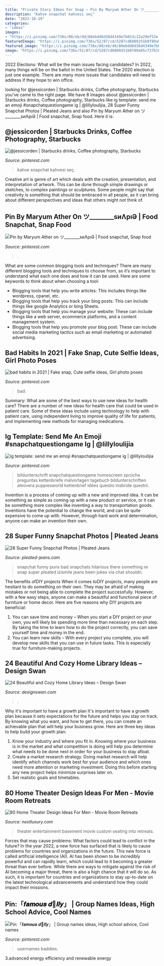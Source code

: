 ```yaml
---
title: "Private Story Ideas For Snap ~ Pin By Maryum Ather On ツ________sиʌрıə"
description: "Kahve snapchat kahvesi seç"
date: "2022-10-19"
categories:
- "ideas"
images:
- "https://i.pinimg.com/736x/80/eb/dd/80ebdd6d38d4349e7b653c12a29ef52e.jpg"
featuredImage: "https://i.pinimg.com/736x/52/87/cd/5287cd6809251b9f89a95c737b1606bd.jpg"
featured_image: "https://i.pinimg.com/736x/80/eb/dd/80ebdd6d38d4349e7b653c12a29ef52e.jpg"
image: "https://i.pinimg.com/736x/52/87/cd/5287cd6809251b9f89a95c737b1606bd.jpg"
---
```



2022 Elections: What will be the main issues facing candidates?
In 2022, many things will be on the ballot in the United States. The 2020 election is just one example. There are many more issues that candidates will need to address if they hope to win office.

	

		
looking for @jessicorden | Starbucks drinks, Coffee photography, Starbucks you've came to the right page. We have 8 Images about @jessicorden | Starbucks drinks, Coffee photography, Starbucks like ig template: send me an emoji #snapchatquestiongame ig | @lillyloulijia, 28 Super Funny Snapchat Photos | Pleated Jeans and also Pin by Maryum Ather on ツ________sиɅрıƏ | Food snapchat, Snap food. Here it is:
		
    
## @jessicorden | Starbucks Drinks, Coffee Photography, Starbucks

<img loading=lazy src="https://i.pinimg.com/736x/0d/72/5e/0d725e53d07d46989398cfd623ae52cc.jpg" onerror="this.onerror=null;this.src='https://tse2.mm.bing.net/th?id=OIP.PxVmyQCBDpKgNoWCSD_QtAHaNK&amp;pid=15.1';" alt="@jessicorden | Starbucks drinks, Coffee photography, Starbucks">

_Source: pinterest.com_

>kahve snapchat kahvesi seç. 

	

Creative art is genre of art which deals with the creation, presentation, and interpretation of artwork. This can be done through simple drawings or sketches, to complex paintings or sculptures. Some people might say that creativity is something that should be embraced in all people, as it can bring about different perspectives and ideas that others might not think of.

    
## Pin By Maryum Ather On ツ________sиɅрıƏ | Food Snapchat, Snap Food

<img loading=lazy src="https://i.pinimg.com/736x/80/eb/dd/80ebdd6d38d4349e7b653c12a29ef52e.jpg" onerror="this.onerror=null;this.src='https://tse3.mm.bing.net/th?id=OIP.kdqrFu-ecVnlYMvzEMs_dAHaNJ&amp;pid=15.1';" alt="Pin by Maryum Ather on ツ________sиɅрıƏ | Food snapchat, Snap food">

_Source: pinterest.com_

>. 

	

What are some common blogging tools and techniques?
There are many different blogging tools and techniques to choose from, so it’s important to understand what each one does and how it can be used. Here are some keywords to think about when choosing a tool:
- Blogging tools that help you write articles: This includes things like wordpress, cpanel, etc.
- Blogging tools that help you track your blog posts: This can include things like google Analytics or bing Sheets.
- Blogging tools that help you manage your website: These can include things like a web server, ecommerce platforms, and a content management system. 
- Blogging tools that help you promote your blog post: These can include social media marketing tactics such as email marketing or automated advertising.

    
## Bad Habits In 2021 | Fake Snap, Cute Selfie Ideas, Girl Photo Poses

<img loading=lazy src="https://i.pinimg.com/736x/a0/00/62/a000626f9fdd575077330c8a8e4ddd16.jpg" onerror="this.onerror=null;this.src='https://tse4.mm.bing.net/th?id=OIP.OK4X_hIWc_4VIt_brD3x5wHaNK&amp;pid=15.1';" alt="bad habits in 2021 | Fake snap, Cute selfie ideas, Girl photo poses">

_Source: pinterest.com_

>bad. 

	

Summary: What are some of the best ways to use new ideas for health care?
There are a number of new ideas for health care that could be used in patient care. Some of these ideas include using technology to help with patient care, using independent living to improve quality of life for patients, and implementing new methods for managing medications.

    
## Ig Template: Send Me An Emoji #snapchatquestiongame Ig | @lillyloulijia

<img loading=lazy src="https://i.pinimg.com/736x/01/3c/e3/013ce371a13a9a7bd4e91542103d2a19.jpg" onerror="this.onerror=null;this.src='https://tse4.mm.bing.net/th?id=OIP.nt6R0GpXutBoY7D2JFb7KgHaNK&amp;pid=15.1';" alt="ig template: send me an emoji #snapchatquestiongame ig | @lillyloulijia">

_Source: pinterest.com_

>bildunterschrift snapchatquestiongame homescreen sprüche preguntas kettenbriefe malvorlagen tagebuch bildunterschriften aleovera puppiesworld kettenbrief idées questio insbride questni. 

	

Invention is a process of coming up with a new and improved idea. It can be something as simple as coming up with a new product or service, or it can be something more complex like inventing a way to transportation goods. Inventions have the potential to change the world, and can be quite expensive to come up with. However, through hard work and determination, anyone can make an invention their own.

    
## 28 Super Funny Snapchat Photos | Pleated Jeans

<img loading=lazy src="http://www.pleated-jeans.com/wp-content/uploads/2014/01/Funny-Snapchats-21.jpg" onerror="this.onerror=null;this.src='https://tse1.mm.bing.net/th?id=OIP.t7p034p8juG9AAUse6ekRAHaLH&amp;pid=15.1';" alt="28 Super Funny Snapchat Photos | Pleated Jeans">

_Source: pleated-jeans.com_

>snapchat funny puns bad snapchats hilarious there something re snap super pleated izismile jeans been jokes via chat shouldn. 

	

The benefits ofDIY projects
When it comes toDIY projects, many people are hesitant to do something on their own. They may be afraid of making mistakes or not being able to complete the project successfully. However, with a few easy steps, anyone can make a beautiful and functional piece of furniture or home decor. Here are five reasons why DIY projects are beneficial: 
1. You can save time and money – When you start a DIY project on your own, you will likely be spending more time than necessary on each step. By taking the time to learn how to do the project correctly, you can save yourself time and money in the end. 
2. You can learn new skills – With every project you complete, you will develop new skills that you can use in future tasks. This is especially true for furniture-making projects.

    
## 24 Beautiful And Cozy Home Library Ideas – Design Swan

<img loading=lazy src="https://img.designswan.com/2012/07/library/17.jpg" onerror="this.onerror=null;this.src='https://tse1.mm.bing.net/th?id=OIP.uvIF0btdRbBLLlVXTR4eCgHaJt&amp;pid=15.1';" alt="24 Beautiful and Cozy Home Library Ideas – Design Swan">

_Source: designswan.com_

>. 

	

Why it's important to have a growth plan
It's important to have a growth plan because it sets expectations for the future and helps you stay on track. By knowing what you want, and how to get there, you can create an achievable plan that will help your business grow. Here are three key ideas to help build your growth plan: 
1. Know your industry and where you fit in. Knowing where your business is in the market and what competition is doing will help you determine what needs to be done next in order for your business to stay afloat. 
2. Create a market research strategy. Doing market research will help identify which channels work best for your audience and which ones need more attention or marketing investment. Doing this before starting any new project helps minimize surprises later on. 
3. Set realistic goals and timetables.

    
## 80 Home Theater Design Ideas For Men - Movie Room Retreats

<img loading=lazy src="http://nextluxury.com/wp-content/uploads/custom-basement-home-theater-entertainment-room-design-ideas.jpg" onerror="this.onerror=null;this.src='https://tse1.mm.bing.net/th?id=OIP.eE2QNVQZwpEzaqTcjf4yRQHaDu&amp;pid=15.1';" alt="80 Home Theater Design Ideas For Men - Movie Room Retreats">

_Source: nextluxury.com_

>theater entertainment basement movie custom seating into retreats. 

	

Forces that may cause problems: What factors could lead to conflict in the future?
In the year 2022, a new force has surfaced that is likely to cause problems for countries and organizations in the future. This new force is called artificial intelligence (AI). AI has been shown to be incredibly powerful and can rapidly learn, which could lead to it becoming a greater threat than ever before. While there are ways to mitigate against the risk of AI becoming a major threat, there is also a high chance that it will do so. As such, it is important for countries and organizations to stay up-to-date on the latest technological advancements and understand how they could impact their missions.

    
## Pin:「𝒇𝒂𝒎𝒐𝒖𝒔 𝒅🍪𝒍𝒍𝒚」 | Group Names Ideas, High School Advice, Cool Names

<img loading=lazy src="https://i.pinimg.com/736x/52/87/cd/5287cd6809251b9f89a95c737b1606bd.jpg" onerror="this.onerror=null;this.src='https://tse1.mm.bing.net/th?id=OIP.C-Ro4hElzNd4tjLbs0mxegHaHa&amp;pid=15.1';" alt="Pin:「𝒇𝒂𝒎𝒐𝒖𝒔 𝒅🍪𝒍𝒍𝒚」 | Group names ideas, High school advice, Cool names">

_Source: pinterest.com_

>usernames baddies. 

	

3.advanced energy efficiency and renewable energy

